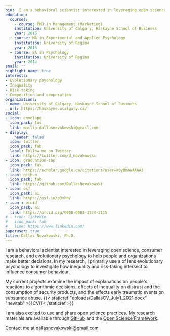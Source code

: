 ```yaml
---
bio:  I am a behavioral scientist interested in leveraging open science, consumer research, and evolutionary psychology to help people and organizations make better decisions.
education:
  courses:
    - course: PhD in Management (Marketing)
    institution: University of Calgary, Haskayne School of Business
    year: 2016
  - course: MA in Experimental and Applied Psychology
    institution: University of Regina
    year: 2016
  - course: BA in Psychology
    institution: University of Regina
    year: 2014
email: ""
highlight_name: true
interests:
- Evolutionary psychology
- Inequality
- Risk-taking
- Competition and cooperation
organizations:
- name: University of Calgary, Haskayne School of Business
  url: https://haskayne.ucalgary.ca/
social:
- icon: envelope
  icon_pack: fas
  link: mailto:dallasnovakowski@gmail.com
- display:
    header: false
  icon: twitter
  icon_pack: fab
  label: Follow me on Twitter
  link: https://twitter.com/d_novakowski
- icon: graduation-cap
  icon_pack: fas
  link: https://scholar.google.ca/citations?user=XQyDmAwAAAAJ
- icon: github
  icon_pack: fab
  link: https://github.com/DallasNovakowski
- icon: osf
  icon_pack: ai
  link: https://osf.io/p9vhn/
- icon : orcid
  icon_pack: ai
  link: https://orcid.org/0000-0003-3234-3115 
# - icon: linkedin
#   icon_pack: fab
#   link: https://www.linkedin.com/
superuser: true
title: Dallas Novakowski, Ph.D.
---
```


I am a behavioral scientist interested in leveraging open science, consumer research, and evolutionary psychology to help people and organizations make better decisions. In my research, I primarily use a of lens evolutionary psychology to investigate how inequality and risk-taking intersect to influence consumer behaviour. 

My current projects examine the impact of explanations on people's reactions to algorithmic decisions, effects of inequality on distrust and the consumption of security products, and the effects early traumatic events on substance abuse. {{< staticref "uploads/DallasCV_July1_2021.docx" "newtab" >}}CV{{< /staticref >}}

I am also excited to use and share open science practices. My research materials are available through [GitHub](https://github.com/DallasNovakowski) and the [Open Science Framework](https://osf.io/p9vhn/).


Contact me at dallasnovakowski@gmail.com



